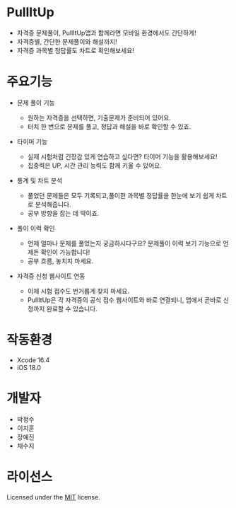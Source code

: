 # PullItUp
- 자격증 문제풀이, PullItUp앱과 함께라면 모바일 환경에서도 간단하게!
- 자격증별, 간단한 문제풀이와 해설까지!
- 자격증 과목별 정답률도 차트로 확인해보세요!

# 주요기능
- 문제 풀이 기능
    - 원하는 자격증을 선택하면, 기출문제가 준비되어 있어요.
    - 터치 한 번으로 문제를 풀고, 정답과 해설을 바로 확인할 수 있죠.

- 타이머 기능
    - 실제 시험처럼 긴장감 있게 연습하고 싶다면? 타이머 기능을 활용해보세요!
    - 집중력은 UP, 시간 관리 능력도 함께 키울 수 있어요.

- 통계 및 차트 분석
    - 풀었던 문제들은 모두 기록되고,풀이한 과목별 정답률을 한눈에 보기 쉽게 차트로 분석해줍니다.
    - 공부 방향을 잡는 데 딱이죠.

- 풀이 이력 확인
    - 언제 얼마나 문제를 풀었는지 궁금하시다구요? 문제풀이 이력 보기 기능으로 언제든 확인이 가능합니다!
    - 공부 흐름, 놓치지 마세요.

- 자격증 신청 웹사이트 연동
    - 이제 시험 접수도 번거롭게 찾지 마세요.
    - PullItUp은 각 자격증의 공식 접수 웹사이트와 바로 연결되니, 앱에서 곧바로 신청까지 완료할 수 있습니다.

# 작동환경
- Xcode 16.4
- iOS 18.0

# 개발자
- 박정수
- 이지훈
- 장예진
- 채수지

# 라이선스
Licensed under the [MIT](LICENSE) license.
